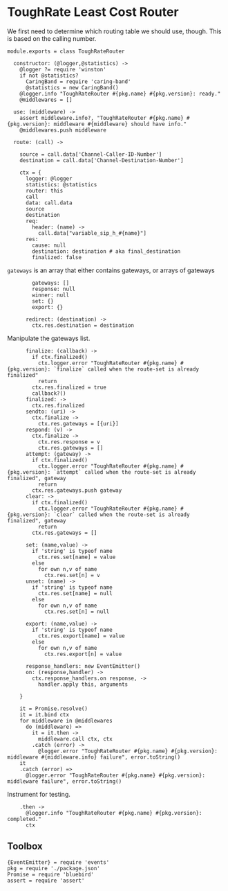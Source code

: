 ToughRate Least Cost Router
===========================

We first need to determine which routing table we should use, though.
This is based on the calling number.

    module.exports = class ToughRateRouter

      constructor: (@logger,@statistics) ->
        @logger ?= require 'winston'
        if not @statistics?
          CaringBand = require 'caring-band'
          @statistics = new CaringBand()
        @logger.info "ToughRateRouter #{pkg.name} #{pkg.version}: ready."
        @middlewares = []

      use: (middleware) ->
        assert middleware.info?, "ToughRateRouter #{pkg.name} #{pkg.version}: middleware #{middleware} should have info."
        @middlewares.push middleware

      route: (call) ->

        source = call.data['Channel-Caller-ID-Number']
        destination = call.data['Channel-Destination-Number']

        ctx = {
          logger: @logger
          statistics: @statistics
          router: this
          call
          data: call.data
          source
          destination
          req:
            header: (name) ->
              call.data["variable_sip_h_#{name}"]
          res:
            cause: null
            destination: destination # aka final_destination
            finalized: false

`gateways` is an array that either contains gateways, or arrays of gateways

            gateways: []
            response: null
            winner: null
            set: {}
            export: {}

          redirect: (destination) ->
            ctx.res.destination = destination

Manipulate the gateways list.

          finalize: (callback) ->
            if ctx.finalized()
              ctx.logger.error "ToughRateRouter #{pkg.name} #{pkg.version}: `finalize` called when the route-set is already finalized"
              return
            ctx.res.finalized = true
            callback?()
          finalized: ->
            ctx.res.finalized
          sendto: (uri) ->
            ctx.finalize ->
              ctx.res.gateways = [{uri}]
          respond: (v) ->
            ctx.finalize ->
              ctx.res.response = v
              ctx.res.gateways = []
          attempt: (gateway) ->
            if ctx.finalized()
              ctx.logger.error "ToughRateRouter #{pkg.name} #{pkg.version}: `attempt` called when the route-set is already finalized", gateway
              return
            ctx.res.gateways.push gateway
          clear: ->
            if ctx.finalized()
              ctx.logger.error "ToughRateRouter #{pkg.name} #{pkg.version}: `clear` called when the route-set is already finalized", gateway
              return
            ctx.res.gateways = []

          set: (name,value) ->
            if 'string' is typeof name
              ctx.res.set[name] = value
            else
              for own n,v of name
                ctx.res.set[n] = v
          unset: (name) ->
            if 'string' is typeof name
              ctx.res.set[name] = null
            else
              for own n,v of name
                ctx.res.set[n] = null

          export: (name,value) ->
            if 'string' is typeof name
              ctx.res.export[name] = value
            else
              for own n,v of name
                ctx.res.export[n] = value

          response_handlers: new EventEmitter()
          on: (response,handler) ->
            ctx.response_handlers.on response, ->
              handler.apply this, arguments

        }

        it = Promise.resolve()
        it = it.bind ctx
        for middleware in @middlewares
          do (middleware) =>
            it = it.then ->
              middleware.call ctx, ctx
            .catch (error) ->
              @logger.error "ToughRateRouter #{pkg.name} #{pkg.version}: middleware #{middleware.info} failure", error.toString()
        it
        .catch (error) =>
          @logger.error "ToughRateRouter #{pkg.name} #{pkg.version}: middleware failure", error.toString()

Instrument for testing.

        .then ->
          @logger.info "ToughRateRouter #{pkg.name} #{pkg.version}: completed."
          ctx

Toolbox
-------

    {EventEmitter} = require 'events'
    pkg = require './package.json'
    Promise = require 'bluebird'
    assert = require 'assert'
